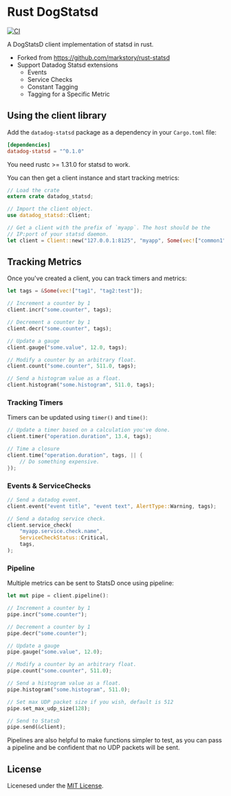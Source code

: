 # Rust DogStatsd

[![CI](https://github.com/minato128/rust-dogstatsd/actions/workflows/ci.yml/badge.svg)](https://github.com/minato128/rust-dogstatsd/actions/workflows/ci.yml)

A DogStatsD client implementation of statsd in rust. 

- Forked from https://github.com/markstory/rust-statsd
- Support Datadog Statsd extensions
  - Events
  - Service Checks
  - Constant Tagging
  - Tagging for a Specific Metric


## Using the client library

Add the `datadog-statsd` package as a dependency in your `Cargo.toml` file:

```toml
[dependencies]
datadog-statsd = "^0.1.0"
```

You need rustc >= 1.31.0 for statsd to work.

You can then get a client instance and start tracking metrics:

```rust
// Load the crate
extern crate datadog_statsd;

// Import the client object.
use datadog_statsd::Client;

// Get a client with the prefix of `myapp`. The host should be the
// IP:port of your statsd daemon.
let client = Client::new("127.0.0.1:8125", "myapp", Some(vec!["common1", "common2:test"]),).unwrap();
```

## Tracking Metrics

Once you've created a client, you can track timers and metrics:

```rust
let tags = &Some(vec!["tag1", "tag2:test"]);

// Increment a counter by 1
client.incr("some.counter", tags);

// Decrement a counter by 1
client.decr("some.counter", tags);

// Update a gauge
client.gauge("some.value", 12.0, tags);

// Modify a counter by an arbitrary float.
client.count("some.counter", 511.0, tags);

// Send a histogram value as a float.
client.histogram("some.histogram", 511.0, tags);
```

### Tracking Timers

Timers can be updated using `timer()` and `time()`:

```rust
// Update a timer based on a calculation you've done.
client.timer("operation.duration", 13.4, tags);

// Time a closure
client.time("operation.duration", tags, || {
	// Do something expensive.
});
```

### Events & ServiceChecks

```rust
// Send a datadog event.
client.event("event title", "event text", AlertType::Warning, tags);

// Send a datadog service check.
client.service_check(
    "myapp.service.check.name",
    ServiceCheckStatus::Critical,
    tags,
);
```

### Pipeline

Multiple metrics can be sent to StatsD once using pipeline:

```rust
let mut pipe = client.pipeline():

// Increment a counter by 1
pipe.incr("some.counter");

// Decrement a counter by 1
pipe.decr("some.counter");

// Update a gauge
pipe.gauge("some.value", 12.0);

// Modify a counter by an arbitrary float.
pipe.count("some.counter", 511.0);

// Send a histogram value as a float.
pipe.histogram("some.histogram", 511.0);

// Set max UDP packet size if you wish, default is 512
pipe.set_max_udp_size(128);

// Send to StatsD
pipe.send(&client);
```

Pipelines are also helpful to make functions simpler to test, as you can
pass a pipeline and be confident that no UDP packets will be sent.


## License

Licenesed under the [MIT License](LICENSE.txt).

